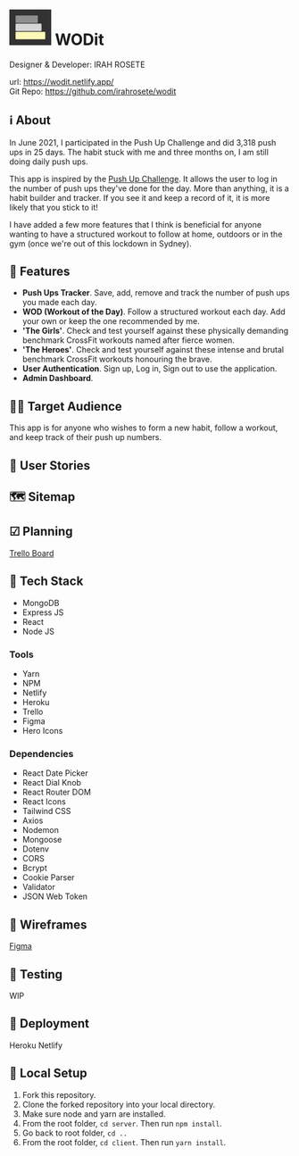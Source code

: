 # <img src='./client/src/img/wodit-logo.jpg' alt='wodit logo' width='75' /> WODit

Designer & Developer: IRAH ROSETE

url: https://wodit.netlify.app/<br>
Git Repo: https://github.com/irahrosete/wodit

## ℹ About

In June 2021, I participated in the Push Up Challenge and did 3,318 push ups in 25 days. The habit stuck with me and three months on, I am still doing daily push ups.

This app is inspired by the [Push Up Challenge](https://www.thepushupchallenge.com.au/). It allows the user to log in the number of push ups they've done for the day. More than anything, it is a habit builder and tracker. If you see it and keep a record of it, it is more likely that you stick to it!

I have added a few more features that I think is beneficial for anyone wanting to have a structured workout to follow at home, outdoors or in the gym (once we're out of this lockdown in Sydney).

## 🔑 Features

- **Push Ups Tracker**. Save, add, remove and track the number of push ups you made each day.
- **WOD (Workout of the Day)**. Follow a structured workout each day. Add your own or keep the one recommended by me.
- **'The Girls'**. Check and test yourself against these physically demanding benchmark CrossFit workouts named after fierce women.
- **'The Heroes'**. Check and test yourself against these intense and brutal benchmark CrossFit workouts honouring the brave.
- **User Authentication**. Sign up, Log in, Sign out to use the application.
- **Admin Dashboard**.

## 🧍‍♂️ Target Audience

This app is for anyone who wishes to form a new habit, follow a workout, and keep track of their push up numbers.

## 📒 User Stories

## 🗺 Sitemap

## ☑ Planning

[Trello Board](https://trello.com/b/Tef96hTL/wodit)

## 🧱 Tech Stack

- MongoDB
- Express JS
- React
- Node JS

### Tools

- Yarn
- NPM
- Netlify
- Heroku
- Trello
- Figma
- Hero Icons

### Dependencies

- React Date Picker
- React Dial Knob
- React Router DOM
- React Icons
- Tailwind CSS
- Axios
- Nodemon
- Mongoose
- Dotenv
- CORS
- Bcrypt
- Cookie Parser
- Validator
- JSON Web Token

## 📝 Wireframes

[Figma](https://www.figma.com/file/NvYpSOdQSfpf8fQ9W6j5c5/WODit?node-id=0%3A1)

## 🧪 Testing

WIP

## 🚀 Deployment

Heroku
Netlify

## 💾 Local Setup

1. Fork this repository.
1. Clone the forked repository into your local directory.
1. Make sure node and yarn are installed.
1. From the root folder, `cd server`. Then run `npm install`.
1. Go back to root folder, `cd ..`
1. From the root folder, `cd client`. Then run `yarn install`.
